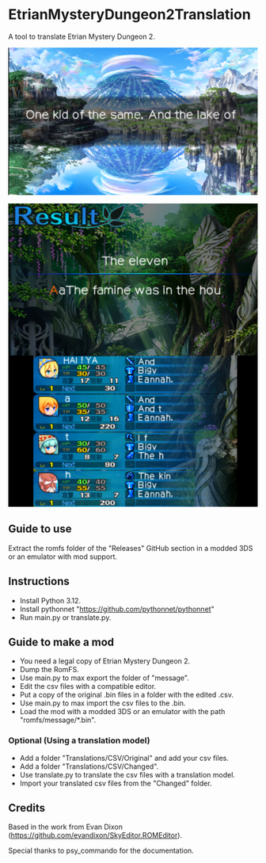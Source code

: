 # EtrianMysteryDungeon2Translation
A tool to translate Etrian Mystery Dungeon 2.

![Intro](./Images/Photo1.png)

![Result Screen](./Images/Photo2.png)

## Guide to use
Extract the romfs folder of the "Releases" GitHub section in a modded 3DS or an emulator with mod support.

## Instructions
* Install Python 3.12.
* Install pythonnet "https://github.com/pythonnet/pythonnet"
* Run main.py or translate.py.

## Guide to make a mod
* You need a legal copy of Etrian Mystery Dungeon 2.
* Dump the RomFS.
* Use main.py to max export the folder of "message".
* Edit the csv files with a compatible editor.
* Put a copy of the original .bin files in a folder with the edited .csv.
* Use main.py to max import the csv files to the .bin.
* Load the mod with a modded 3DS or an emulator with the path "romfs/message/*.bin".

### Optional (Using a translation model)
+ Add a folder "Translations/CSV/Original" and add your csv files.
+ Add a folder "Translations/CSV/Changed".
+ Use translate.py to translate the csv files with a translation model.
+ Import your translated csv files from the "Changed" folder.


## Credits
Based in the work from Evan Dixon (https://github.com/evandixon/SkyEditor.ROMEditor).

Special thanks to psy_commando for the documentation.